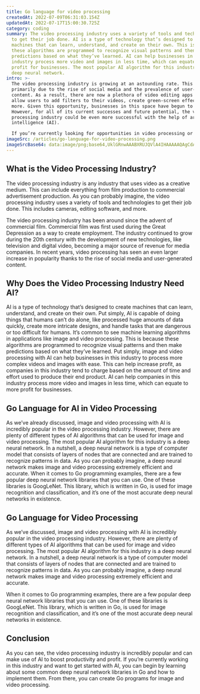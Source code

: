 ```yaml
---
title: Go language for video processing
createdAt: 2022-07-09T06:31:03.154Z
updatedAt: 2022-07-17T15:00:30.725Z
category: coding
summary: The video processing industry uses a variety of tools and technologies
  to get their job done. AI is a type of technology that’s designed to create
  machines that can learn, understand, and create on their own. This is because
  these algorithms are programmed to recognize visual patterns and then make
  predictions based on what they’ve learned. AI can help businesses in this
  industry process more video and images in less time, which can equate to more
  profit for businesses. The most popular AI algorithm for this industry is a
  deep neural network.
intro: >-
  The video processing industry is growing at an astounding rate. This is
  primarily due to the rise of social media and the prevalence of user-generated
  content. As a result, there are now a plethora of video editing apps that
  allow users to add filters to their videos, create green-screen effects, and
  more. Given this opportunity, businesses in this space have begun to thrive.
  However, for all of its current successes and future potential, the video
  processing industry could be even more successful with the help of artificial
  intelligence (AI). 

  If you’re currently looking for opportunities in video processing or AI and want to learn about some specific Go programming examples that can be used in this industry, you’ve come to the right place! In this blog post, we’ll go over exactly what the video processing industry is and why it needs AI. Additionally, we’ll explore some common applications of Go for AI and video processing as well as provide examples of programs written in Go that can be used by you if you want to get started sooner rather than later!
imageSrc: /articles/go-language-for-video-processing.png
imageSrcBase64: data:image/png;base64,UklGRnwAAABXRUJQVlA4IHAAAAAQAgCdASoKAAoAAUAmJZgCdAELYWvsKFwAAP7+v2gU9cQpGeqTHS0xjnt7GY3+BVwgl/utyB1/V6Fs6377vnfQI+JMuNPdjWlKeu/fDZMEWGCPLOaX+O3YjNwX+w2vqnXM71I6G1I2gd7dl/vWQAAA
---
```


## What is the Video Processing Industry?

The video processing industry is any industry that uses video as a creative medium. This can include everything from film production to commercial advertisement production. As you can probably imagine, the video processing industry uses a variety of tools and technologies to get their job done. This includes cameras, editing software, and more.

The video processing industry has been around since the advent of commercial film. Commercial film was first used during the Great Depression as a way to create employment. The industry continued to grow during the 20th century with the development of new technologies, like television and digital video, becoming a major source of revenue for media companies. In recent years, video processing has seen an even larger increase in popularity thanks to the rise of social media and user-generated content.

## Why Does the Video Processing Industry Need AI?

AI is a type of technology that’s designed to create machines that can learn, understand, and create on their own. Put simply, AI is capable of doing things that humans can’t do alone, like processed huge amounts of data quickly, create more intricate designs, and handle tasks that are dangerous or too difficult for humans. It’s common to see machine learning algorithms in applications like image and video processing. This is because these algorithms are programmed to recognize visual patterns and then make predictions based on what they’ve learned. Put simply, image and video processing with AI can help businesses in this industry to process more complex videos and images with ease. This can help increase profit, as companies in this industry tend to charge based on the amount of time and effort used to produce their end product. AI can help companies in this industry process more video and images in less time, which can equate to more profit for businesses.

## Go Language for AI in Video Processing

As we’ve already discussed, image and video processing with AI is incredibly popular in the video processing industry. However, there are plenty of different types of AI algorithms that can be used for image and video processing. The most popular AI algorithm for this industry is a deep neural network. In a nutshell, a deep neural network is a type of computer model that consists of layers of nodes that are connected and are trained to recognize patterns in data. As you can probably imagine, a deep neural network makes image and video processing extremely efficient and accurate.
When it comes to Go programming examples, there are a few popular deep neural network libraries that you can use. One of these libraries is GoogLeNet. This library, which is written in Go, is used for image recognition and classification, and it’s one of the most accurate deep neural networks in existence. 

## Go Language for Video Processing

As we’ve discussed, image and video processing with AI is incredibly popular in the video processing industry. However, there are plenty of different types of AI algorithms that can be used for image and video processing. The most popular AI algorithm for this industry is a deep neural network. In a nutshell, a deep neural network is a type of computer model that consists of layers of nodes that are connected and are trained to recognize patterns in data. As you can probably imagine, a deep neural network makes image and video processing extremely efficient and accurate.

When it comes to Go programming examples, there are a few popular deep neural network libraries that you can use. One of these libraries is GoogLeNet. This library, which is written in Go, is used for image recognition and classification, and it’s one of the most accurate deep neural networks in existence. 

## Conclusion

As you can see, the video processing industry is incredibly popular and can make use of AI to boost productivity and profit. If you’re currently working in this industry and want to get started with AI, you can begin by learning about some common deep neural network libraries in Go and how to implement them. From there, you can create Go programs for image and video processing.
